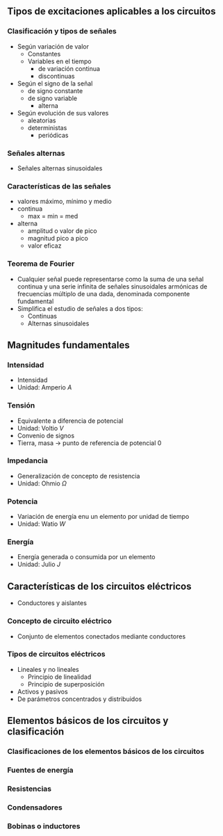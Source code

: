 ## Tipos de excitaciones aplicables a los circuitos
### Clasificación y tipos de señales
- Según variación de valor
	- Constantes
	- Variables en el tiempo
		- de variación continua
		- discontinuas
- Según el signo de la señal
	- de signo constante
	- de signo variable
		- alterna
- Según evolución de sus valores
	- aleatorias
	- deterministas
		- periódicas

### Señales alternas
- Señales alternas sinusoidales 
### Características de las señales
- valores máximo, mínimo y medio
- continua
	- max = min = med
- alterna
	- amplitud o valor de pico
	- magnitud pico a pico
	- valor eficaz

### Teorema de Fourier
- Cualquier señal puede representarse como la suma de una señal continua y una serie infinita de señales sinusoidales armónicas de frecuencias múltiplo de una dada, denominada componente fundamental
- Simplifica el estudio de señales a dos tipos:
	- Continuas
	- Alternas sinusoidales

## Magnitudes fundamentales
### Intensidad
- Intensidad
- Unidad: Amperio $A$ 

### Tensión
- Equivalente a diferencia de potencial
- Unidad: Voltio $V$ 
- Convenio de signos
- Tierra, masa -> punto de referencia de potencial 0

### Impedancia
- Generalización de concepto de resistencia
- Unidad: Ohmio $\Omega$ 

### Potencia
- Variación de energía enu un elemento por unidad de tiempo
- Unidad: Watio $W$ 

### Energía
- Energía generada o consumida por un elemento
- Unidad: Julio $J$ 

## Características de los circuitos eléctricos
- Conductores y aislantes

### Concepto de circuito eléctrico
- Conjunto de elementos conectados mediante conductores

### Tipos de circuitos eléctricos
- Lineales y no lineales
	- Principio de linealidad
	- Principio de superposición
- Activos y pasivos
- De parámetros concentrados y distribuidos

## Elementos básicos de los circuitos y clasificación
### Clasificaciones de los elementos básicos de los circuitos
### Fuentes de energía
### Resistencias
### Condensadores
### Bobinas o inductores